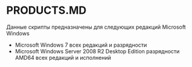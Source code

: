 # PRODUCTS.MD

Данные скрипты предназначены для следующих редакций Microsoft Windows

- Microsoft Windows 7 всех редакций и разрядности
- Microsoft Windows Server 2008 R2 Desktop Edition разрядности AMD64 всех редакций и исполнений


